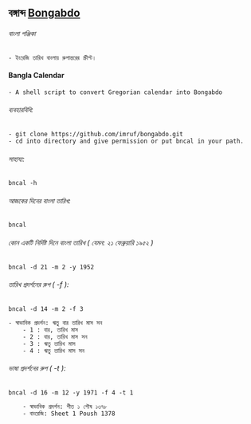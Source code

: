 বঙ্গাব্দ  [Bongabdo](https://github.com/imruf/bongabdo.git)
------

###### বাংলা পঞ্জিকা
	- ইংরেজি তারিখ বাংলায় রুপান্তরের স্ক্রীপ্ট।
	
#### Bangla Calendar
    - A shell script to convert Gregorian calendar into Bongabdo

###### ব্যবহারবিধি:
	- git clone https://github.com/imruf/bongabdo.git
	- cd into directory and give permission or put bncal in your path.

###### সাহায্য:
```
bncal -h
```

###### আজকের দিনের বাংলা তারিখ:
```
bncal
```
###### কোন একটি নির্দিষ্ট দিনে বাংলা তারিখ ( যেমন: ২১ ফেব্রুয়ারি ১৯৫২ )
```
bncal -d 21 -m 2 -y 1952
```

###### তারিখ প্রদর্শনের রুপ ( -f ):
```
bncal -d 14 -m 2 -f 3 
```
	- স্বাভাবিক প্রদর্শন: ঋতু বার তারিখ মাস সন
    	- 1 : বার, তারিখ মাস
    	- 2 : বার, তারিখ মাস সন
    	- 3 : ঋতু তারিখ মাস
    	- 4 : ঋতু তারিখ মাস সন
		

###### ভাষা প্রদর্শনের রুপ ( -t ):
```
bncal -d 16 -m 12 -y 1971 -f 4 -t 1 
```

		- স্বাভাবিক প্রদর্শন: শীত ১ পৌষ ১৩৭৮
		- বাংরেজি: Sheet 1 Poush 1378
